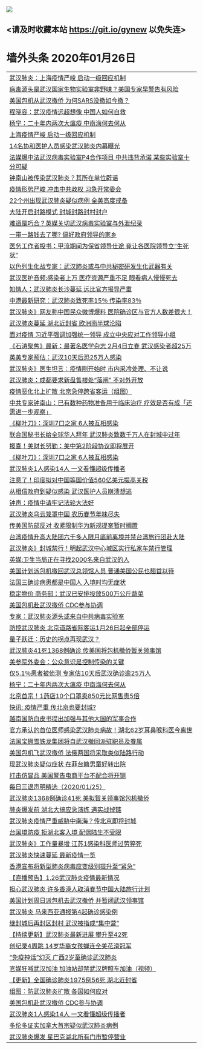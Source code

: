 
<tr>
  <td align=center><img src="https://cdn.jsdelivr.net/gh/gyoupiodf/im1/%E5%BE%AE%E4%BF%A1%E8%AF%B4%E6%98%8E4.jpg" /></td>  
</tr>

## <请及时收藏本站 https://git.io/gynew 以免失连> </a>
# 墙外头条 2020年01月26日</a>

<table>

<tr><td colspan="2" align="left"><a href="https://xball.casa/oo.aspx?name=c1122025&key=eqxowaguscvmxdgc&from=gy">武汉肺炎：上海疫情严峻 启动一级回应机制</a></td></tr>
<tr><td colspan="2" align="left"><a href="https://xball.casa/oo.aspx?name=c1122006&key=eqxowaguscvmxdgc&from=gy">病毒源头是武汉国家生物实验室非野味？美国专家早警告有风险</a></td></tr>
<tr><td colspan="2" align="left"><a href="https://xball.casa/oo.aspx?name=c1122020&key=eqxowaguscvmxdgc&from=gy">美国包机从武汉撤侨 为何SARS没撤如今撤？</a></td></tr>
<tr><td colspan="2" align="left"><a href="https://xball.casa/oo.aspx?name=c1122014&key=eqxowaguscvmxdgc&from=gy">程晓容：武汉疫情远超想像 中国人如何自救</a></td></tr>
<tr><td colspan="2" align="left"><a href="https://xball.casa/oo.aspx?name=c1122013&key=eqxowaguscvmxdgc&from=gy">杨宁：二十年内两次大瘟疫 中南海何去何从</a></td></tr>
<tr><td colspan="2" align="left"><a href="https://xball.casa/oo.aspx?name=c1121988&key=eqxowaguscvmxdgc&from=gy">上海疫情严峻 启动一级回应机制</a></td></tr>
<tr><td colspan="2" align="left"><a href="https://xball.casa/oo.aspx?name=c1121959&key=eqxowaguscvmxdgc&from=gy">14名协和医护人员感染武汉肺炎内幕曝光</a></td></tr>
<tr><td colspan="2" align="left"><a href="https://xball.casa/oo.aspx?name=c1122016&key=eqxowaguscvmxdgc&from=gy">法媒爆中法武汉病毒实验室P4合作项目 中共违背承诺 某些实验室十分可疑</a></td></tr>
<tr><td colspan="2" align="left"><a href="https://xball.casa/oo.aspx?name=c1121990&key=eqxowaguscvmxdgc&from=gy">钟南山被传染武汉肺炎？其所在单位辟谣</a></td></tr>
<tr><td colspan="2" align="left"><a href="https://xball.casa/oo.aspx?name=c1122028&key=eqxowaguscvmxdgc&from=gy">疫情形势严峻 冲击中共政权 习急开常委会</a></td></tr>
<tr><td colspan="2" align="left"><a href="https://xball.casa/oo.aspx?name=c1122018&key=eqxowaguscvmxdgc&from=gy">22个州出现武汉肺炎疑似病例 全美高度戒备</a></td></tr>
<tr><td colspan="2" align="left"><a href="https://xball.casa/oo.aspx?name=c1121973&key=eqxowaguscvmxdgc&from=gy">大陆开启封路模式 封城封路封村封户</a></td></tr>
<tr><td colspan="2" align="left"><a href="https://xball.casa/oo.aspx?name=c1121971&key=eqxowaguscvmxdgc&from=gy">难道是巧合？英媒关切武汉病毒实验室与外泄纪录</a></td></tr>
<tr><td colspan="2" align="left"><a href="https://xball.casa/oo.aspx?name=c1122023&key=eqxowaguscvmxdgc&from=gy">一带一路钱去了哪? 偏好政府领导的家乡</a></td></tr>
<tr><td colspan="2" align="left"><a href="https://xball.casa/oo.aspx?name=c1121991&key=eqxowaguscvmxdgc&from=gy">医务工作者投书：甲流期间为保省领导仕途 竟让各医院领导立“生死状”</a></td></tr>
<tr><td colspan="2" align="left"><a href="https://xball.casa/oo.aspx?name=c1121976&key=eqxowaguscvmxdgc&from=gy">以色列生化战专家：武汉肺炎或与中共秘密研发生化武器有关</a></td></tr>
<tr><td colspan="2" align="left"><a href="https://xball.casa/oo.aspx?name=c1122022&key=eqxowaguscvmxdgc&from=gy">武汉医护音频:感染者上万 医疗资源严重不足 眼看病人慢慢死去</a></td></tr>
<tr><td colspan="2" align="left"><a href="https://xball.casa/oo.aspx?name=c1122029&key=eqxowaguscvmxdgc&from=gy">知情人：武汉肺炎长沙蔓延 远比官方报导严重</a></td></tr>
<tr><td colspan="2" align="left"><a href="https://xball.casa/oo.aspx?name=c1122017&key=eqxowaguscvmxdgc&from=gy">中港最新研究：武汉肺炎致死率15％ 传染率83％</a></td></tr>
<tr><td colspan="2" align="left"><a href="https://xball.casa/oo.aspx?name=c1121982&key=eqxowaguscvmxdgc&from=gy">武汉肺炎》网友称中国民众微博爆料 医院确诊区与官方人数差很大！</a></td></tr>
<tr><td colspan="2" align="left"><a href="https://xball.casa/oo.aspx?name=c1121961&key=eqxowaguscvmxdgc&from=gy">武汉肺炎蔓延 湖北近封省 欧洲南半球沦陷</a></td></tr>
<tr><td colspan="2" align="left"><a href="https://xball.casa/oo.aspx?name=c1121981&key=eqxowaguscvmxdgc&from=gy">面对疫情 习近平强调加强统一领导 成立中央应对工作领导小组</a></td></tr>
<tr><td colspan="2" align="left"><a href="https://xball.casa/oo.aspx?name=c1121999&key=eqxowaguscvmxdgc&from=gy">《石涛聚焦》最新：最著名医学杂志 2月4日立春 武汉感染者超25万</a></td></tr>
<tr><td colspan="2" align="left"><a href="https://xball.casa/oo.aspx?name=c1122000&key=eqxowaguscvmxdgc&from=gy">英美专家预估：武汉10天后恐25万人感染</a></td></tr>
<tr><td colspan="2" align="left"><a href="https://xball.casa/oo.aspx?name=c1122008&key=eqxowaguscvmxdgc&from=gy">武汉肺炎》医生坦言：疫情刚开始时 市内采冷处理、不让说</a></td></tr>
<tr><td colspan="2" align="left"><a href="https://xball.casa/oo.aspx?name=c1122024&key=eqxowaguscvmxdgc&from=gy">武汉肺炎：成都要求新盘售楼处“落闸” 不对外开放</a></td></tr>
<tr><td colspan="2" align="left"><a href="https://xball.casa/oo.aspx?name=c1122001&key=eqxowaguscvmxdgc&from=gy">疫情恶化北上扩散 北京急停跨省客运（组图）</a></td></tr>
<tr><td colspan="2" align="left"><a href="https://xball.casa/oo.aspx?name=c1121983&key=eqxowaguscvmxdgc&from=gy">中共专家钟南山：已有数种药物准备用于临床治疗 疗效是否有成「还需进一步观察」</a></td></tr>
<tr><td colspan="2" align="left"><a href="https://xball.casa/oo.aspx?name=c1122021&key=eqxowaguscvmxdgc&from=gy">《柳叶刀》：深圳7口之家 6人被互相感染</a></td></tr>
<tr><td colspan="2" align="left"><a href="https://xball.casa/oo.aspx?name=c1122030&key=eqxowaguscvmxdgc&from=gy">联合国秘书长给全球华人拜年 武汉肺炎致数千万人在封城中过年</a></td></tr>
<tr><td colspan="2" align="left"><a href="https://xball.casa/oo.aspx?name=c1121969&key=eqxowaguscvmxdgc&from=gy">报喜！美财长努勤：美中第2阶段协议即将展开</a></td></tr>
<tr><td colspan="2" align="left"><a href="https://xball.casa/oo.aspx?name=c1122031&key=eqxowaguscvmxdgc&from=gy">《柳叶刀》：深圳7口之家 6人被互相感染</a></td></tr>
<tr><td colspan="2" align="left"><a href="https://xball.casa/oo.aspx?name=c1122009&key=eqxowaguscvmxdgc&from=gy">武汉肺炎1人感染14人 一文看懂超级传播者</a></td></tr>
<tr><td colspan="2" align="left"><a href="https://xball.casa/oo.aspx?name=c1121968&key=eqxowaguscvmxdgc&from=gy">注意了！印度拟对中国等国价值560亿美元提高关税</a></td></tr>
<tr><td colspan="2" align="left"><a href="https://xball.casa/oo.aspx?name=c1121977&key=eqxowaguscvmxdgc&from=gy">从相信政府到疑似感染 武汉医护人员崩溃想逃</a></td></tr>
<tr><td colspan="2" align="left"><a href="https://xball.casa/oo.aspx?name=c1121960&key=eqxowaguscvmxdgc&from=gy">钟声：疫情中请牢记法轮大法好</a></td></tr>
<tr><td colspan="2" align="left"><a href="https://xball.casa/oo.aspx?name=c1122005&key=eqxowaguscvmxdgc&from=gy">武汉肺炎乌云笼罩中国 农历春节年味尽失</a></td></tr>
<tr><td colspan="2" align="left"><a href="https://xball.casa/oo.aspx?name=c1121984&key=eqxowaguscvmxdgc&from=gy">传美国防部反对 收紧限制华为新规提案暂时搁置</a></td></tr>
<tr><td colspan="2" align="left"><a href="https://xball.casa/oo.aspx?name=c1122019&key=eqxowaguscvmxdgc&from=gy">台湾疫情升高大陆团六千多人限月底前离境并禁台湾旅行团赴大陆</a></td></tr>
<tr><td colspan="2" align="left"><a href="https://xball.casa/oo.aspx?name=c1121966&key=eqxowaguscvmxdgc&from=gy">武汉肺炎》封城禁行！明起武汉中心城区实行私家车禁行管理</a></td></tr>
<tr><td colspan="2" align="left"><a href="https://xball.casa/oo.aspx?name=c1122007&key=eqxowaguscvmxdgc&from=gy">英媒:卫生当局正在寻找2000名来自武汉的人</a></td></tr>
<tr><td colspan="2" align="left"><a href="https://xball.casa/oo.aspx?name=c1122015&key=eqxowaguscvmxdgc&from=gy">美国计划派包机撤回武汉总领馆人员 普通美国公民也翘首以待</a></td></tr>
<tr><td colspan="2" align="left"><a href="https://xball.casa/oo.aspx?name=c1122011&key=eqxowaguscvmxdgc&from=gy">法国三确诊病患都是中国人 入境时均无症状</a></td></tr>
<tr><td colspan="2" align="left"><a href="https://xball.casa/oo.aspx?name=c1121965&key=eqxowaguscvmxdgc&from=gy">稳定物价 商务部：武汉已安排投放500万公斤蔬菜</a></td></tr>
<tr><td colspan="2" align="left"><a href="https://xball.casa/oo.aspx?name=c1121997&key=eqxowaguscvmxdgc&from=gy">美国包机赴武汉撤侨 CDC参与协调</a></td></tr>
<tr><td colspan="2" align="left"><a href="https://xball.casa/oo.aspx?name=c1121986&key=eqxowaguscvmxdgc&from=gy">专家：武汉肺炎源头或来自中共病毒实验室</a></td></tr>
<tr><td colspan="2" align="left"><a href="https://xball.casa/oo.aspx?name=c1121996&key=eqxowaguscvmxdgc&from=gy">防控武汉肺炎 北京道路省际客运1月26日起全部停运</a></td></tr>
<tr><td colspan="2" align="left"><a href="https://xball.casa/oo.aspx?name=c1122040&key=eqxowaguscvmxdgc&from=gy">量子跃迁：历史的拐点再现武汉？</a></td></tr>
<tr><td colspan="2" align="left"><a href="https://xball.casa/oo.aspx?name=c1121970&key=eqxowaguscvmxdgc&from=gy">武汉肺炎41死1368例确诊 传美国将包机撤侨暂关领事馆</a></td></tr>
<tr><td colspan="2" align="left"><a href="https://xball.casa/oo.aspx?name=c1122010&key=eqxowaguscvmxdgc&from=gy">美参院外委会：公众意识是控制传染的关键</a></td></tr>
<tr><td colspan="2" align="left"><a href="https://xball.casa/oo.aspx?name=c1121978&key=eqxowaguscvmxdgc&from=gy">仅5.1％患者被侦测 专家估10天后武汉确诊逾25万人</a></td></tr>
<tr><td colspan="2" align="left"><a href="https://xball.casa/oo.aspx?name=c1122012&key=eqxowaguscvmxdgc&from=gy">杨宁：二十年内两次大瘟疫 中南海何去何从</a></td></tr>
<tr><td colspan="2" align="left"><a href="https://xball.casa/oo.aspx?name=c1121964&key=eqxowaguscvmxdgc&from=gy">北京首宗！1药店10个口罩卖850元比网售贵5倍</a></td></tr>
<tr><td colspan="2" align="left"><a href="https://xball.casa/oo.aspx?name=c1122046&key=eqxowaguscvmxdgc&from=gy">快讯: 疫情严重 传北京也要封城?</a></td></tr>
<tr><td colspan="2" align="left"><a href="https://xball.casa/oo.aspx?name=c1121995&key=eqxowaguscvmxdgc&from=gy">越南国防白皮书提出加强与其他大国的军事合作</a></td></tr>
<tr><td colspan="2" align="left"><a href="https://xball.casa/oo.aspx?name=c1121993&key=eqxowaguscvmxdgc&from=gy">官方承认的首位医师感染武汉肺炎病故！湖北62岁耳鼻喉科医今离世</a></td></tr>
<tr><td colspan="2" align="left"><a href="https://xball.casa/oo.aspx?name=c1122004&key=eqxowaguscvmxdgc&from=gy">法国宝狮雪铁龙集团将自武汉撤回派驻职员及眷属</a></td></tr>
<tr><td colspan="2" align="left"><a href="https://xball.casa/oo.aspx?name=c1121994&key=eqxowaguscvmxdgc&from=gy">美国包机飞武汉撤侨 法俄两国将采取类似陆路行动</a></td></tr>
<tr><td colspan="2" align="left"><a href="https://xball.casa/oo.aspx?name=c1121998&key=eqxowaguscvmxdgc&from=gy">现武汉肺炎疑似症状 在菲台籍男童好转出院</a></td></tr>
<tr><td colspan="2" align="left"><a href="https://xball.casa/oo.aspx?name=c1121967&key=eqxowaguscvmxdgc&from=gy">打击仿冒品 美国警告电商平台不配合将开铡</a></td></tr>
<tr><td colspan="2" align="left"><a href="https://xball.casa/oo.aspx?name=c1121987&key=eqxowaguscvmxdgc&from=gy">每日三退声明精选（2020/01/25）</a></td></tr>
<tr><td colspan="2" align="left"><a href="https://xball.casa/oo.aspx?name=c1122002&key=eqxowaguscvmxdgc&from=gy">武汉肺炎1368例确诊41死 美拟暂关领事馆包机撤侨</a></td></tr>
<tr><td colspan="2" align="left"><a href="https://xball.casa/oo.aspx?name=c1122039&key=eqxowaguscvmxdgc&from=gy">肺炎爆发前 湖北大搞应急演练 遇实战掉链</a></td></tr>
<tr><td colspan="2" align="left"><a href="https://xball.casa/oo.aspx?name=c1122041&key=eqxowaguscvmxdgc&from=gy">武汉肺炎疫情严重威胁中南海？传北京即将封城</a></td></tr>
<tr><td colspan="2" align="left"><a href="https://xball.casa/oo.aspx?name=c1121989&key=eqxowaguscvmxdgc&from=gy">台国境防疫 拒湖北客入境 配偶陆生不受限</a></td></tr>
<tr><td colspan="2" align="left"><a href="https://xball.casa/oo.aspx?name=c1121979&key=eqxowaguscvmxdgc&from=gy">武汉肺炎》工作量暴增 江苏1感染科医师过劳猝死</a></td></tr>
<tr><td colspan="2" align="left"><a href="https://xball.casa/oo.aspx?name=c1122027&key=eqxowaguscvmxdgc&from=gy">武汉肺炎快速蔓延 最新疫情一览</a></td></tr>
<tr><td colspan="2" align="left"><a href="https://xball.casa/oo.aspx?name=c1121980&key=eqxowaguscvmxdgc&from=gy">香港宣布将新型肺炎病毒应变级别提升至“紧急”</a></td></tr>
<tr><td colspan="2" align="left"><a href="https://xball.casa/oo.aspx?name=c1122036&key=eqxowaguscvmxdgc&from=gy">【直播预告】1.26武汉肺炎疫情最新情况</a></td></tr>
<tr><td colspan="2" align="left"><a href="https://xball.casa/oo.aspx?name=c1121992&key=eqxowaguscvmxdgc&from=gy">担心武汉肺炎 许多香港人取消春节中国大陆旅行计划</a></td></tr>
<tr><td colspan="2" align="left"><a href="https://xball.casa/oo.aspx?name=c1121962&key=eqxowaguscvmxdgc&from=gy">美国计划周日派包机去武汉撤侨 并暂闭武汉领事馆</a></td></tr>
<tr><td colspan="2" align="left"><a href="https://xball.casa/oo.aspx?name=c1122003&key=eqxowaguscvmxdgc&from=gy">武汉肺炎 马来西亚通报第4起确诊感染例</a></td></tr>
<tr><td colspan="2" align="left"><a href="https://xball.casa/oo.aspx?name=c1122047&key=eqxowaguscvmxdgc&from=gy">继封城后再封区封村 武汉被指成“集中营”</a></td></tr>
<tr><td colspan="2" align="left"><a href="https://xball.casa/oo.aspx?name=c1120084&key=eqxowaguscvmxdgc&from=gy">【持续更新】武汉肺炎最新进展 攀升至42死</a></td></tr>
<tr><td colspan="2" align="left"><a href="https://xball.casa/oo.aspx?name=c1122034&key=eqxowaguscvmxdgc&from=gy">创纪录4周跳 14岁华裔女孩蝉连全美花滑冠军</a></td></tr>
<tr><td colspan="2" align="left"><a href="https://xball.casa/oo.aspx?name=c1122038&key=eqxowaguscvmxdgc&from=gy">“免疫神话”幻灭 广西2岁童确诊武汉肺炎</a></td></tr>
<tr><td colspan="2" align="left"><a href="https://xball.casa/oo.aspx?name=c1122042&key=eqxowaguscvmxdgc&from=gy">官媒狂喊武汉加油 加油站却禁武汉牌照车加油（视频）</a></td></tr>
<tr><td colspan="2" align="left"><a href="https://xball.casa/oo.aspx?name=c1120951&key=eqxowaguscvmxdgc&from=gy">【更新】全国确诊肺炎1975例56死 湖北近封省</a></td></tr>
<tr><td colspan="2" align="left"><a href="https://xball.casa/oo.aspx?name=c1122037&key=eqxowaguscvmxdgc&from=gy">组图：防武汉肺炎扩散 各国如何应对</a></td></tr>
<tr><td colspan="2" align="left"><a href="https://xball.casa/oo.aspx?name=c1122045&key=eqxowaguscvmxdgc&from=gy">美国包机赴武汉撤侨 CDC参与协调</a></td></tr>
<tr><td colspan="2" align="left"><a href="https://xball.casa/oo.aspx?name=c1122044&key=eqxowaguscvmxdgc&from=gy">武汉肺炎1人感染14人 一文看懂超级传播者</a></td></tr>
<tr><td colspan="2" align="left"><a href="https://xball.casa/oo.aspx?name=c1122035&key=eqxowaguscvmxdgc&from=gy">多伦多证实加拿大首宗疑似武汉肺炎病例</a></td></tr>
<tr><td colspan="2" align="left"><a href="https://xball.casa/oo.aspx?name=c1122043&key=eqxowaguscvmxdgc&from=gy">武汉肺炎爆发 星巴克湖北所有门市暂停营业</a></td></tr>


</table>
